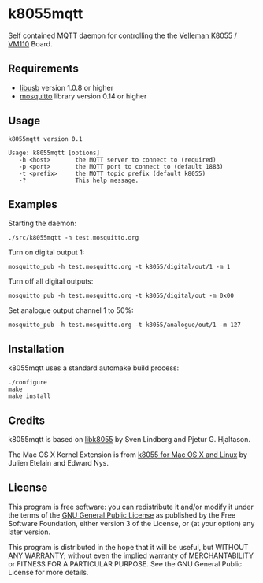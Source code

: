 k8055mqtt
=========

Self contained MQTT daemon for controlling the the [Velleman K8055] / [VM110] Board.


Requirements
------------

* [libusb] version 1.0.8 or higher
* [mosquitto] library version 0.14 or higher


Usage
-----

    k8055mqtt version 0.1
    
    Usage: k8055mqtt [options]
       -h <host>       the MQTT server to connect to (required)
       -p <port>       the MQTT port to connect to (default 1883)
       -t <prefix>     the MQTT topic prefix (default k8055)
       -?              This help message.


Examples
--------

Starting the daemon:

    ./src/k8055mqtt -h test.mosquitto.org

Turn on digital output 1:

    mosquitto_pub -h test.mosquitto.org -t k8055/digital/out/1 -m 1

Turn off all digital outputs:

    mosquitto_pub -h test.mosquitto.org -t k8055/digital/out -m 0x00

Set analogue output channel 1 to 50%:

    mosquitto_pub -h test.mosquitto.org -t k8055/analogue/out/1 -m 127


Installation
------------

k8055mqtt uses a standard automake build process:

    ./configure
    make
    make install


Credits
-------

k8055mqtt is based on [libk8055] by Sven Lindberg and Pjetur G. Hjaltason.

The Mac OS X Kernel Extension is from [k8055 for Mac OS X and Linux] by Julien Etelain and Edward Nys.


License
-------

This program is free software: you can redistribute it and/or modify
it under the terms of the [GNU General Public License] as published by
the Free Software Foundation, either version 3 of the License, or
(at your option) any later version.

This program is distributed in the hope that it will be useful,
but WITHOUT ANY WARRANTY; without even the implied warranty of
MERCHANTABILITY or FITNESS FOR A PARTICULAR PURPOSE.  See the
GNU General Public License for more details.


[Velleman]:                       http://www.velleman.eu/
[Velleman K8055]:                 http://www.velleman.eu/products/view/?id=351346
[VM110]:                          http://www.velleman.eu/products/view/?id=351980
[libusb]:                         http://libusb.org/
[mosquitto]:                      http://mosquitto.org/
[k8055 for Mac OS X and Linux]:   http://soft.pmad.net/k8055/
[libk8055]:                       http://libk8055.sourceforge.net/
[GNU General Public License]:     http://www.gnu.org/licenses/gpl.html
